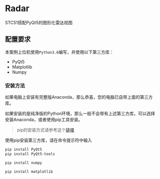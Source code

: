 # Radar
STC51搭配PyQt5的图形化雷达视图


## 配置要求
本案例上位机使用`Python3.6`编写，并使用以下第三方库：
* PyQt5
* Matplotlib
* Numpy

### 安装方法
如果电脑上安装有完整版Anaconda，那么恭喜，您的电脑已自带上面的第三方库。

如果安装的是纯净版的Python环境，那么一般不会带有上述第三方库，可以选择安装Anaconda，或者使用pip工具安装。

> pip的安装方式请参考这个[链接](https://pip.pypa.io/en/stable/installing/)

使用pip安装第三方库，请在命令提示符中输入
```bash
pip install PyQt5
pip install PyQt5-tools

pip install numpy

pip install matplotlib
```
